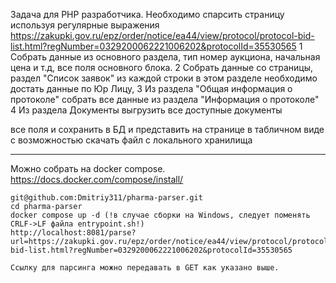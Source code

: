 Задача для PHP разработчика.
Необходимо спарсить страницу используя регулярные выражения
https://zakupki.gov.ru/epz/order/notice/ea44/view/protocol/protocol-bid-list.html?regNumber=0329200062221006202&protocolId=35530565
1 Собрать данные из основного раздела, тип номер аукциона, начальная цена и т.д, все поля основного блока.
2 Собрать данные со страницы, раздел "Список заявок" из каждой строки в этом разделе необходимо достать данные по Юр Лицу,
3 Из раздела "Общая информация о протоколе" собрать все данные из раздела "Информация о протоколе"
4 Из раздела Документы выгрузить все доступные документы

все поля и сохранить в БД и представить на странице в табличном виде с возможностью скачать файл с локального хранилища

---------------------------------------------------------------------------------------------------------

Можно собрать на docker compose. https://docs.docker.com/compose/install/

    git@github.com:Dmitriy311/pharma-parser.git
    cd pharma-parser
    docker compose up -d (!в случае сборки на Windows, следует поменять CRLF->LF файла entrypoint.sh!)
    http://localhost:8081/parse?url=https://zakupki.gov.ru/epz/order/notice/ea44/view/protocol/protocol-bid-list.html?regNumber=0329200062221006202&protocolId=35530565

    Ссылку для парсинга можно передавать в GET как указано выше.
